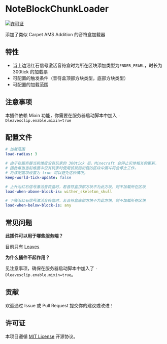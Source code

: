 # NoteBlockChunkLoader

[![许可证](https://img.shields.io/github/license/MC-XiaoHei/NoteBlockChunkLoader)](LICENSE)

添加了类似 Carpet AMS Addition 的音符盒加载器

## 特性

- 当上边沿红石信号激活音符盒时为所在区块添加类型为`ENDER_PEARL`，时长为 300tick 的加载票
- 可配置的触发条件（音符盒顶部方块类型，底部方块类型）
- 可配置的加载范围

## 注意事项

本插件依赖 Mixin 功能，你需要在服务器启动脚本中加入 `-Dleavesclip.enable.mixin=true`

## 配置文件

```yaml
# 加载范围
load-radius: 3

# 由于在服务器当前维度没有玩家的 300tick 后，Minecraft 会停止实体相关的更新，
# 因此每当当前维度中没有玩家时使用该规则加载的区块中漏斗将会停止工作，
# 将该配置项设置为 true 可以避免这种情况。
keep-world-tick-update: false

# 上升沿红石信号激活音符盒时，若音符盒顶部方块不为此方块，则不加载所在区块
load-when-above-block-is: wither_skeleton_skull

# 下降沿红石信号激活音符盒时，若音符盒底部方块不为此方块，则不加载所在区块
load-when-below-block-is: any
```

## 常见问题

**此插件可以用于哪些服务端？**

目前只有 [Leaves](https://github.com/LeavesMC/Leaves)

**为什么插件不起作用？**

见注意事项，确保在服务器启动脚本中加入了 `-Dleavesclip.enable.mixin=true`。

## 贡献

欢迎通过 Issue 或 Pull Request 提交你的建议或改进！

## 许可证

本项目遵循 [MIT License](LICENSE) 开源协议。